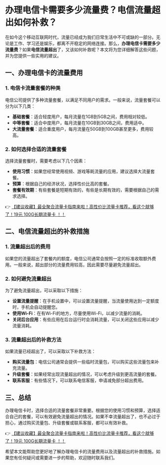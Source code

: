 # 办理电信卡需要多少流量费？电信流量超出如何补救？

在如今这个移动互联网时代，流量已经成为我们日常生活中不可或缺的一部分。无论是工作、学习还是娱乐，都离不开稳定的网络连接。那么，**办理电信卡需要多少流量费**？如果**电信流量超出**了，又该如何补救呢？本文将为您详细解答这些问题，并为您提供一些实用的建议。

## 一、办理电信卡的流量费用

### 1. 电信卡流量套餐的种类
电信公司提供了多种流量套餐，以满足不同用户的需求。一般来说，流量套餐可以分为以下几类：

- **基础套餐**：适合轻度用户，每月流量在1GB到5GB之间，费用相对较低。
- **中等套餐**：适合中度用户，每月流量在10GB到30GB之间，费用适中。
- **大流量套餐**：适合重度用户，每月流量在50GB到100GB甚至更多，费用较高。

### 2. 如何选择合适的流量套餐
选择流量套餐时，需要考虑以下几个因素：

- **使用习惯**：如果您经常使用视频、游戏等耗流量的应用，建议选择大流量套餐。
- **预算**：根据自己的经济状况，选择性价比高的套餐。
- **套餐有效期**：有些套餐是短期有效的，有些是长期有效的，需要根据自己的需求选择。

👉 [【建议收藏】最全聚合流量卡指南来啦！高性价比流量卡推荐，看这个就够了！19元 100G长期流量卡 ！！](https://bit.ly/Liuliangka)

## 二、电信流量超出的补救措施

### 1. 流量超出后的费用
如果您的流量超出了套餐内的额度，电信公司通常会按照一定的标准收取额外费用。一般来说，超出部分的流量费用较高，因此需要尽量避免流量超出。

### 2. 如何避免流量超出
为了避免流量超出，可以采取以下措施：

- **设置流量提醒**：在手机设置中，可以设置流量提醒，当流量使用达到一定额度时，手机会自动提醒您。
- **使用Wi-Fi**：在有Wi-Fi的地方，尽量使用Wi-Fi，以减少流量的消耗。
- **关闭后台应用**：有些应用在后台运行时会消耗流量，可以关闭这些应用以减少流量消耗。

### 3. 流量超出后的补救方法
如果流量已经超出了，可以采取以下补救方法：

- **购买流量包**：电信公司通常会提供一些临时流量包，可以购买这些流量包来补充流量。
- **升级套餐**：如果经常出现流量超出的情况，可以考虑升级到更高流量的套餐。
- **联系客服**：有些情况下，可以联系电信客服，申请减免部分超出费用。

## 三、总结

办理电信卡时，选择合适的流量套餐非常重要。根据您的使用习惯和预算，选择适合自己的套餐，可以有效避免流量超出的情况。如果不幸流量超出了，也不必过于担心，通过购买流量包、升级套餐或联系客服，都可以有效补救。

👉 [【建议收藏】最全聚合流量卡指南来啦！高性价比流量卡推荐，看这个就够了！19元 100G长期流量卡 ！！](https://bit.ly/Liuliangka)

希望本文能帮助您更好地了解办理电信卡的流量费用以及流量超出的补救措施。如果您有任何疑问或需要进一步的帮助，欢迎随时联系我们。